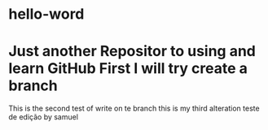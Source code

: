 # hello-word
Just another Repositor to using and learn GitHub
First I will try create a branch
=======
This is the second test of write on te branch
this is my third alteration 
teste de edição by samuel


